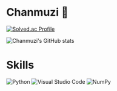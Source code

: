 # Chanmuzi 👋

[![Solved.ac Profile](http://mazassumnida.wtf/api/v2/generate_badge?boj=chanmuzi)](https://solved.ac/chanmzui/)

![Chanmuzi's GitHub stats](https://github-readme-stats.vercel.app/api?username=Chanmuzi&show_icons=true&theme=dark)


# Skills
![Python](https://img.shields.io/badge/Python-3776AB.svg?&style=for-the-badge&logo=Python&logoColor=white)
![Visual Studio Code](https://img.shields.io/badge/Visual%20Studio%20Code-007ACC.svg?&style=for-the-badge&logo=Visual%20Studio%20Code&logoColor=white)
![NumPy](https://img.shields.io/badge/NumPy-013243?style=for-the-badge&logo=NumPy&logoColor=white)


<!--
**Chanmuzi/Chanmuzi** is a ✨ _special_ ✨ repository because its `README.md` (this file) appears on your GitHub profile.

Here are some ideas to get you started:

- 🔭 I’m currently working on ...
- 🌱 I’m currently learning ...
- 👯 I’m looking to collaborate on ...
- 🤔 I’m looking for help with ...
- 💬 Ask me about ...
- 📫 How to reach me: ...
- 😄 Pronouns: ...
- ⚡ Fun fact: ...
-->
